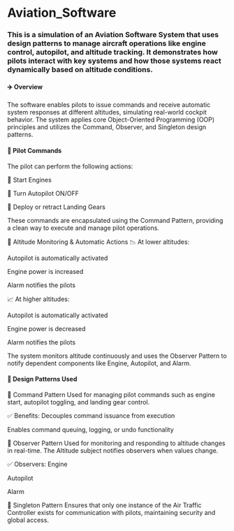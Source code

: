 # Aviation_Software
### This is a simulation of an Aviation Software System that uses design patterns to manage aircraft operations like engine control, autopilot, and altitude tracking. It demonstrates how pilots interact with key systems and how those systems react dynamically based on altitude conditions.

#### ✈️ Overview
The software enables pilots to issue commands and receive automatic system responses at different altitudes, simulating real-world cockpit behavior. The system applies core Object-Oriented Programming (OOP) principles and utilizes the Command, Observer, and Singleton design patterns.

#### 🔧 Pilot Commands
The pilot can perform the following actions:

🔄 Start Engines

🤖 Turn Autopilot ON/OFF

🛬 Deploy or retract Landing Gears

These commands are encapsulated using the Command Pattern, providing a clean way to execute and manage pilot operations.

📡 Altitude Monitoring & Automatic Actions
📉 At lower altitudes:

Autopilot is automatically activated

Engine power is increased

Alarm notifies the pilots

📈 At higher altitudes:

Autopilot is automatically activated

Engine power is decreased

Alarm notifies the pilots

The system monitors altitude continuously and uses the Observer Pattern to notify dependent components like Engine, Autopilot, and Alarm.

#### 👥 Design Patterns Used
🧭 Command Pattern
Used for managing pilot commands such as engine start, autopilot toggling, and landing gear control.

✅ Benefits:
Decouples command issuance from execution

Enables command queuing, logging, or undo functionality

🔄 Observer Pattern
Used for monitoring and responding to altitude changes in real-time. The Altitude subject notifies observers when values change.

✅ Observers:
Engine

Autopilot

Alarm

🔐 Singleton Pattern
Ensures that only one instance of the Air Traffic Controller exists for communication with pilots, maintaining security and global access.

 
 
 
